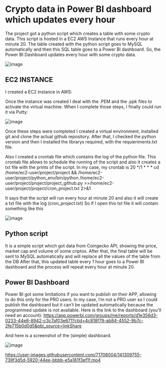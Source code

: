 # Crypto data in Power BI dashboard which updates every hour

The project got a python script which creates a table with some crypto data. This script is hosted in a EC2 AWS Instance that runs every hour at minute 20. The table created with the python script goes to MySQL automatically and then this SQL table goes to a Power BI dashboard. 
So, the Power BI Dashboard updates every hour with some crypto data.

![image](https://user-images.githubusercontent.com/71708004/141308527-feb64805-15bc-4dfc-a26b-09f16855bcfd.png)

## EC2 INSTANCE
I created a EC2 instance in AWS:
 

Once the instance was created I deal with the .PEM and the .ppk files to activate the virtual machine.
When I complete those steps, I finally could run it via Putty:

![image](https://user-images.githubusercontent.com/71708004/141308579-a68f0db3-865e-44d8-965d-e6b136b11885.png)

 
Once these steps were completed I created a virtual environment, installed git and clone the actual github repository.
After that, I checked the python version and then I installed the librarys required, with the requieriments.txt file.

Also I created a crontab file which contains the log of the python file. This crontab file allows to schedule the running of the script and also it creates a txt file with the prints of the script. 
In my case, my crontab is 
20 */1 * * * cd /home/ec2-user/project/project && /home/ec2-user/project/python_env/bin/python /home/ec2-user/project/project/project_github.py  >>/home/ec2-user/project/project/cron_project.txt 2>&1

It says that the script will run every hour at minute 20 and also it will create a txt file with the log (cron_project.txt)
So if I open this txt file it will contain something like this

![image](https://user-images.githubusercontent.com/71708004/141308600-428a9f71-5a2b-40e0-8306-35c5eba03d44.png)
 

## Python script
It is a simple script which got data from Coingecko API, showing the price, market cap and volume of some criptos.
After that, the final table will be sent to MySQL automatically and will replace all the values of the table from the DB
After that, this updated table every 1 hour goes to a Power BI dashboard and the process will repeat every hour at minute 20.

## Power BI Dashboard
Power BI got some limitations if you want to publish on their APP, allowing to do this only for the PRO users. In my case, I’m not a PRO user so I could publish the dashboard but it can’t be updated automatically because the programmed update is not available.
Here is the link to the dashboard (you'll need an account):
https://app.powerbi.com/groups/me/reports/d1e356d3-0233-44e8-8942-c3c7af03e671?ctid=4c818f79-ab84-4552-9b7c-2fe715b0d0d5&pbi_source=linkShare

And here is a screenshot of the (simple) dashboard.

![image](https://user-images.githubusercontent.com/71708004/141308635-c58908b9-5c43-4cac-a875-d67e63da211a.png)



https://user-images.githubusercontent.com/71708004/141309755-739f3d5d-5920-44ee-bbbb-e5a181f3ef1f.mp4





